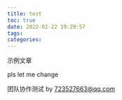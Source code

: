 ```yaml
---
title: test
toc: true
date: 2022-02-22 19:29:57
tags:
categories:
---
```


示例文章

pls let me change 





团队协作测试 by 723527663@qq.com
